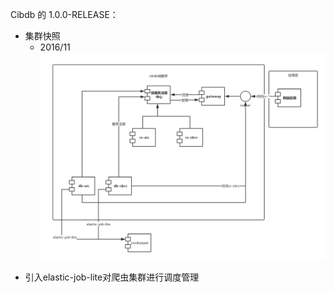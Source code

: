 Cibdb 的 1.0.0-RELEASE：

* 集群快照
   - 2016/11
![](/assets/cibdb2.png)
 - 引入elastic-job-lite对爬虫集群进行调度管理